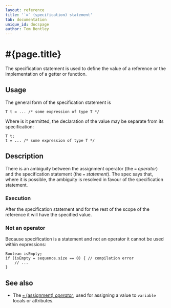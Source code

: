 ```yaml
---
layout: reference
title: '`=` (specification) statement'
tab: documentation
unique_id: docspage
author: Tom Bentley
---
```


# #{page.title}

The specification statement is used to define the value of a reference 
or the implementation of a getter or function.

## Usage 

The general form of the specification statement is

<!-- check:none -->
    T t = ... /* some expression of type T */

Where is it permitted, the declaration of the value may be 
separate from its specification:

<!-- check:none -->
    T t;
    t = ... /* some expression of type T */

## Description

There is an ambiguity between the assignment operator (the `=` *operator*) 
and the specification statement (the `=` *statement*). The spec says that, 
where it is possible, the ambiguity is resolved in favour of the 
specification statement.

### Execution

After the specification statement and for the rest of the scope of the reference it 
will have the specified value.

### Not an operator

Because specification is a 
statement and not an operator it cannot be used within expressions:

<!-- check:none -->
    Boolean isEmpty;
    if (isEmpty = sequence.size == 0) { // compilation error
        // ...
    }

## See also

* The [`=` (assignment) *operator*](../../operator/assign/), used for 
  assigning a value to `variable` locals or attributes.

